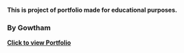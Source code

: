 <p><b>This is project of portfolio made for educational purposes.</b></p>
<h3>By Gowtham</h3>
<a href="https://gowtham2401.github.io/portfolio/"><b>Click to view Portfolio</b></a>
